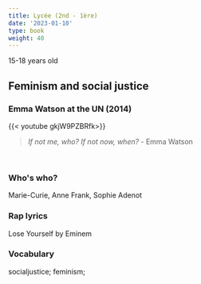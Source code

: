 ```yaml
---
title: Lycée (2nd - 1ère)
date: '2023-01-10'
type: book
weight: 40
---
```


15-18 years old

<!--more-->

## Feminism and social justice

### Emma Watson at the UN (2014)

{{< youtube gkjW9PZBRfk>}}

> _If not me, who? If not now, when?_ - Emma Watson
<br> 

### Who's who?

Marie-Curie, Anne Frank, Sophie Adenot

### Rap lyrics

Lose Yourself by Eminem

### Vocabulary

socialjustice; feminism;